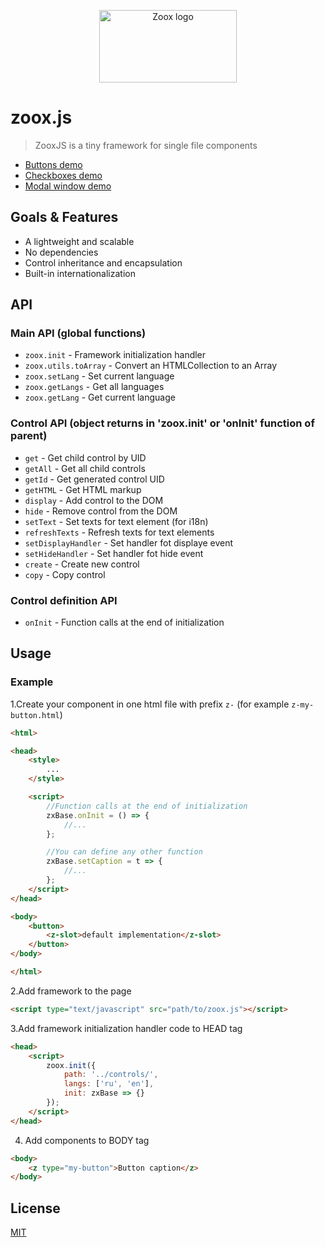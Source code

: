 <p align="center">
  <a href="https://arte0s.github.io/zoox">
    <a href="https://arte0s.github.io/zoox"><img src="https://arte0s.github.io/zoox/logo.svg" width="220" height="116" alt="Zoox logo"></a>
  </a>
</p>

# zoox.js

> ZooxJS is a tiny framework for single file components

- [Buttons demo](https://arte0s.github.io/zoox/demo/test-button.html)
- [Checkboxes demo](https://arte0s.github.io/zoox/demo/test-checkbox.html)
- [Modal window demo](https://arte0s.github.io/zoox/demo/test-modal.html)

## Goals & Features

 - A lightweight and scalable
 - No dependencies
 - Control inheritance and encapsulation
 - Built-in internationalization

## API

### Main API (global functions)

- `zoox.init` - Framework initialization handler
- `zoox.utils.toArray` - Convert an HTMLCollection to an Array
- `zoox.setLang` - Set current language
- `zoox.getLangs` - Get all languages
- `zoox.getLang` - Get current language

### Control  API (object returns in 'zoox.init' or 'onInit' function of parent)

- `get` - Get child control by UID
- `getAll` - Get all child controls
- `getId` - Get generated control UID
- `getHTML` - Get HTML markup
- `display` - Add control to the DOM
- `hide` - Remove control from the DOM
- `setText` - Set texts for text element (for i18n)
- `refreshTexts` - Refresh texts for text elements
- `setDisplayHandler` - Set handler fot displaye event
- `setHideHandler` - Set handler fot hide event
- `create` - Create new control
- `copy` - Copy control

### Control definition API

- `onInit` - Function calls at the end of initialization

## Usage

### Example

1.Create your component in one html file with prefix `z-` (for example `z-my-button.html`)

```html
<html>

<head>
    <style>
        ...
    </style>

    <script>
        //Function calls at the end of initialization
        zxBase.onInit = () => {
            //...
        };

        //You can define any other function
        zxBase.setCaption = t => {
            //...
        };
    </script>
</head>

<body>
    <button>
        <z-slot>default implementation</z-slot>
    </button>
</body>

</html>
```

2.Add framework to the page

```html
<script type="text/javascript" src="path/to/zoox.js"></script>
```

3.Add framework initialization handler code to HEAD tag

```html
<head>
    <script>
        zoox.init({
            path: '../controls/',
            langs: ['ru', 'en'],
            init: zxBase => {}
        });
    </script>
</head>
```

4. Add components to BODY tag

```html
<body>
    <z type="my-button">Button caption</z>
</body>
```

## License

[MIT](https://github.com/arte0s/zoox/blob/master/LICENSE)